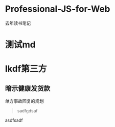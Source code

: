 # Professional-JS-for-Web
去年读书笔记

# 测试md

# lkdf第三方

## 暗示健康发货款

单方事故回复的规划

> sadfgdsaf


asdfsadf

